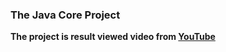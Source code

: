 ### The Java Core Project
**The project is result viewed video from [YouTube][video]**



[video]:https://www.youtube.com/watch?v=OfbH8dJFz6M
